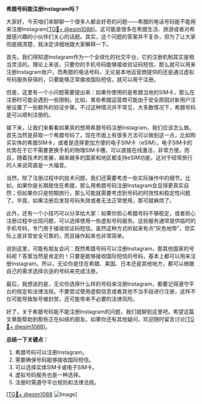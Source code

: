 **希腊号码能注册Instagram吗？**

大家好，今天咱们来聊聊一个很多人都会好奇的问题——希腊的电话号码能不能用来注册Instagram[[TG💪+ @esim1088](https://t.me/s/esim1088)]。这可能是很多在希腊生活、旅游或者对希腊感兴趣的小伙伴们关心的话题。其实，这个问题的答案并不复杂，但为了让大家彻底搞清楚，我决定详细地跟大家解释一下。

首先，我们得知道Instagram作为一个全球化的社交平台，它的注册机制其实是相当灵活的。理论上来说，只要你的手机号码能够接收验证码短信，那么就可以用来注册Instagram账户。而希腊的电话号码，无论是本地运营商提供的还是通过虚拟号码服务获得的，只要能够正常接收国际短信，就可以用于注册。

但是，这里有一个小问题需要提出来：如果你使用的是希腊当地的SIM卡，那么在注册时可能会遇到一些限制。比如，某些希腊运营商可能由于安全原因对新用户注册设置了一些额外的验证步骤。不过这种情况并不常见，大多数情况下，希腊号码是可以顺利注册的。

接下来，让我们来看看如果真的想用希腊号码注册Instagram，我们应该怎么做。首先当然是获取一个希腊号码了。现在市面上有很多方法可以做到这一点，比如购买实体的希腊SIM卡，或者是选择更加方便的电子SIM卡（eSIM）。电子SIM卡的优势在于它不需要更换手机的物理SIM卡槽，可以直接在线激活，非常方便。而且，随着技术的发展，越来越多的国家和地区都支持eSIM功能，这对于经常旅行的人来说简直是一大福音。

当然，除了注册过程中的技术问题，我们还需要考虑一些实际操作中的细节。比如，如果你是长期居住在希腊，那么用希腊号码注册Instagram会显得更真实自然；但如果你只是短期旅行，那么可能就需要考虑到号码的时效性和稳定性问题了。毕竟，如果注册后发现号码失效或者无法正常使用，那可就麻烦了。

此外，还有一个小技巧可以分享给大家：如果你担心希腊号码不够稳定，或者担心注册过程中出现问题，可以选择使用一些虚拟号码服务。这些服务通常提供临时的手机号码，专门用于接收验证码短信。虽然这种方式听起来有点“灰色地带”，但实际上是非常安全可靠的，而且操作起来也非常简单。

说到这里，可能有朋友会问：既然希腊号码可以注册Instagram，那其他国家的号码呢？答案当然是肯定的！只要是能够接收国际短信的号码，基本上都可以用来注册Instagram。所以，无论你是住在希腊、美国、日本还是其他地方，都可以根据自己的需求选择合适的号码来完成注册。

最后，我想说的是，无论你选择什么样的号码来注册Instagram，都要记得遵守平台的规定和法律法规。不要尝试使用虚假信息或者其他不当手段进行注册，这样不仅可能导致账号被封禁，还可能带来不必要的法律风险。

好了，关于希腊号码能不能注册Instagram的问题，我们就聊到这里吧。希望这篇文章能帮助到那些正在纠结的朋友。如果你还有其他疑问，欢迎随时留言讨论[[TG💪+ @esim1088](https://t.me/s/esim1088)]。

**总结一下关键点：**
1. 希腊号码可以注册Instagram。
2. 需要确保号码能够接收国际短信。
3. 可以选择实体SIM卡或电子SIM卡。
4. 虚拟号码服务也是一种选择。
5. 注册时需遵守平台规则和法律法规。

[[TG💪+ @esim1088](https://t.me/s/esim1088) ![Image](https://i.postimg.cc/4NQfJmqS/Snipaste-2025-05-13-00-14-12.png)]